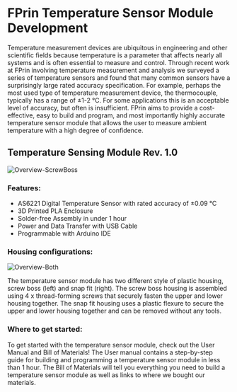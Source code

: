 # FPrin Temperature Sensor Module Development
Temperature measurement devices are ubiquitous in engineering and other scientific fields because temperature is a parameter that affects nearly all systems and is often essential to measure and control. Through recent work at FPrin involving temperature measurement and analysis we surveyed a series of temperature sensors and found that many common sensors have a surprisingly large rated accuracy specification. For example, perhaps the most used type of temperature measurement device, the thermocouple, typically has a range of ±1-2 °C. For some applications this is an acceptable level of accuracy, but often is insufficient. FPrin aims to provide a cost-effective, easy to build and program, and most importantly highly accurate temperature sensor module that allows the user to measure ambient temperature with a high degree of confidence.
## Temperature Sensing Module Rev. 1.0
![Overview-ScrewBoss](https://github.com/FPrinLLC/FPrin_Temperature_Sensor_Module/assets/125088225/3f61e3ec-fa8e-4cf2-b31d-198ec816e31b)

### Features:
- AS6221 Digital Temperature Sensor with rated accuracy of ±0.09 °C
- 3D Printed PLA Enclosure
- Solder-free Assembly in under 1 hour
- Power and Data Transfer with USB Cable
- Programmable with Arduino IDE

### Housing configurations:

![Overview-Both](https://github.com/FPrinLLC/FPrin_Temperature_Sensor_Module/assets/125088225/c842a2a1-060a-4de2-b421-9127980f4cd8)

The temperature sensor module has two different style of plastic housing, screw boss (left) and snap fit (right). The screw boss housing is assembled using 4 x thread-forming screws that securely fasten the upper and lower housing together. The snap fit housing uses a plastic flexure to secure the upper and lower housing together and can be removed without any tools.

### Where to get started:
To get started with the temperature sensor module, check out the User Manual and Bill of Materials! The User manual contains a step-by-step guide for building and programming a temperature sensor module in less than 1 hour. The Bill of Materials will tell you everything you need to build a temperature sensor module as well as links to where we bought our materials.
